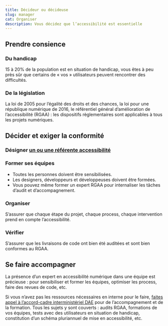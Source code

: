 ```yaml
---
title: Décideur ou décideuse
slug: manager
cat: Organiser
description: Vous décidez que l’accessibilité est essentielle
---
```


## Prendre consience

### Du handicap

15 à 20% de la population est en situation de handicap, vous êtes à peu près sûr que certains de « vos » utilisateurs peuvent rencontrer des difficultés.

### De la législation
La loi de 2005 pour l’égalité des droits et des chances, la loi pour une république numérique de 2016, le référentiel général d’amélioration de l’accessibilité (RGAA) : les dispositifs règlementaires sont applicables à tous les projets numériques.

## Décider et exiger la conformité

### Désigner [un ou une référente accessibilité](../referent/)

### Former ses équipes

* Toutes les personnes doivent être sensibilisées.
* Les designers, développeurs et développeuses doivent être formées.
* Vous pouvez même former un expert RGAA pour internaliser les tâches d’audit et d’accompagnement.

### Organiser

S’assurer que chaque étape du projet, chaque process, chaque intervention prend en compte l’accessibilité.

### Vérifier

S’assurer que les livraisons de code ont bien été auditées et sont bien conformes au RGAA.

## Se faire accompagner

La présence d’un expert en accessibilité numérique dans une équipe est précieuse : pour sensibiliser et former les équipes, optimiser les process, faire des revues de code, etc.

Si vous n’avez pas les ressources nécessaires en interne pour le faire, [faites appel à l’accord-cadre interministériel DAE](../../accord-cadre-dae/) pour de l’accompagnement et de la formation. Tous les sujets y sont couverts : audits RGAA, formations de vos équipes, tests avec des utilisateurs en situation de handicap, constitution d’un schéma pluriannuel de mise en accessibilité, etc.